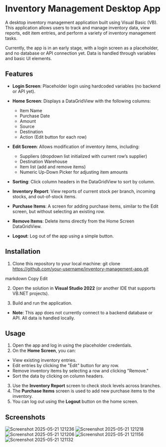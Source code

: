 # Inventory Management Desktop App

A desktop inventory management application built using Visual Basic (VB). This application allows users to track and manage inventory data, view reports, edit item entries, and perform a variety of inventory management tasks. 

Currently, the app is in an early stage, with a login screen as a placeholder, and no database or API connection yet. Data is handled through variables and basic UI elements.

## Features

- **Login Screen**: Placeholder login using hardcoded variables (no backend or API yet).
- **Home Screen**: Displays a DataGridView with the following columns:
  - Item Name
  - Purchase Date
  - Amount
  - Source
  - Destination
  - Action (Edit button for each row)
  
- **Edit Screen**: Allows modification of inventory items, including:
  - Suppliers (dropdown list initialized with current row’s supplier)
  - Destination Warehouse
  - Item list (add and remove items)
  - Numeric Up-Down Picker for adjusting item amounts
  
- **Sorting**: Click column headers in the DataGridView to sort by column.
- **Inventory Report**: View reports of current stock per branch, incoming stocks, and out-of-stock items.
- **Purchase Items**: A screen for adding purchase items, similar to the Edit screen, but without selecting an existing row.
- **Remove Items**: Delete items directly from the Home Screen DataGridView.
- **Logout**: Log out of the app using a simple button.

## Installation

1. Clone this repository to your local machine:
git clone https://github.com/your-username/inventory-management-app.git

markdown
Copy
Edit

2. Open the solution in **Visual Studio 2022** (or another IDE that supports VB.NET projects).

3. Build and run the application.

- **Note**: This app does not currently connect to a backend database or API. All data is handled locally.

## Usage

1. Open the app and log in using the placeholder credentials.
2. On the **Home Screen**, you can:
- View existing inventory entries.
- Edit entries by clicking the "Edit" button for any row.
- Remove inventory items by selecting a row and clicking "Remove."
- Sort the data by clicking on column headers.

3. Use the **Inventory Report** screen to check stock levels across branches.
4. The **Purchase Items** screen is used to add new purchase items to the inventory.
5. You can log out using the **Logout** button on the home screen.

## Screenshots
![Screenshot 2025-05-21 121236](https://github.com/user-attachments/assets/1eb470b1-0b33-499d-baca-f23e6a6928db)
![Screenshot 2025-05-21 121218](https://github.com/user-attachments/assets/3fd69957-7b9a-4db8-9dca-6c7732c284bf)
![Screenshot 2025-05-21 121206](https://github.com/user-attachments/assets/268bddeb-44e4-49fe-af82-845cbe121e70)
![Screenshot 2025-05-21 121156](https://github.com/user-attachments/assets/07b160ac-ac39-4395-962e-cc321c761cf1)
![Screenshot 2025-05-21 121132](https://github.com/user-attachments/assets/d0ceb3d1-4773-442c-acac-e5367a25294d)
